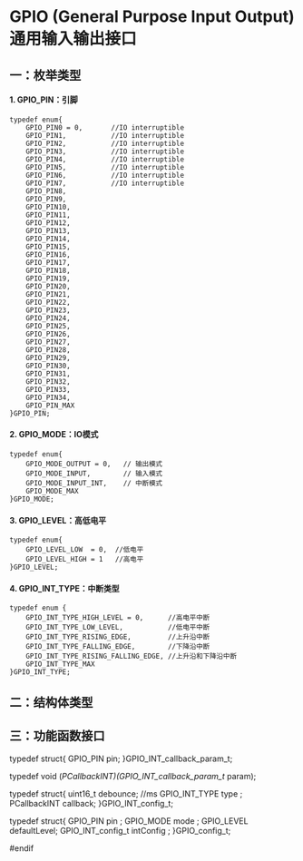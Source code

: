 GPIO (General Purpose Input Output)通用输入输出接口
===

## 一：枚举类型

#### 1. GPIO_PIN：引脚

```
typedef enum{
    GPIO_PIN0 = 0,       //IO interruptible
    GPIO_PIN1,           //IO interruptible
    GPIO_PIN2,           //IO interruptible
    GPIO_PIN3,           //IO interruptible
    GPIO_PIN4,           //IO interruptible
    GPIO_PIN5,           //IO interruptible
    GPIO_PIN6,           //IO interruptible
    GPIO_PIN7,           //IO interruptible
    GPIO_PIN8,
    GPIO_PIN9,
    GPIO_PIN10,
    GPIO_PIN11,
    GPIO_PIN12,
    GPIO_PIN13,
    GPIO_PIN14,
    GPIO_PIN15,
    GPIO_PIN16,
    GPIO_PIN17,
    GPIO_PIN18,
    GPIO_PIN19,
    GPIO_PIN20,
    GPIO_PIN21,
    GPIO_PIN22,
    GPIO_PIN23,
    GPIO_PIN24,
    GPIO_PIN25,
    GPIO_PIN26,
    GPIO_PIN27,
    GPIO_PIN28,
    GPIO_PIN29,
    GPIO_PIN30,
    GPIO_PIN31,
    GPIO_PIN32,
    GPIO_PIN33,
    GPIO_PIN34,
    GPIO_PIN_MAX
}GPIO_PIN;
```

#### 2. GPIO_MODE：IO模式

```
typedef enum{
    GPIO_MODE_OUTPUT = 0,   // 输出模式
    GPIO_MODE_INPUT,        // 输入模式
    GPIO_MODE_INPUT_INT,    // 中断模式
    GPIO_MODE_MAX
}GPIO_MODE;
```

#### 3. GPIO_LEVEL：高低电平

```
typedef enum{
    GPIO_LEVEL_LOW  = 0,  //低电平
    GPIO_LEVEL_HIGH = 1   //高电平
}GPIO_LEVEL;
```

#### 4. GPIO_INT_TYPE：中断类型

```
typedef enum {
    GPIO_INT_TYPE_HIGH_LEVEL = 0,      //高电平中断
    GPIO_INT_TYPE_LOW_LEVEL,           //低电平中断
    GPIO_INT_TYPE_RISING_EDGE,         //上升沿中断
    GPIO_INT_TYPE_FALLING_EDGE,        //下降沿中断
    GPIO_INT_TYPE_RISING_FALLING_EDGE, //上升沿和下降沿中断
    GPIO_INT_TYPE_MAX
}GPIO_INT_TYPE;
```



## 二：结构体类型

## 三：功能函数接口





typedef struct{
    GPIO_PIN pin;
}GPIO_INT_callback_param_t;

typedef void (*PCallbackINT)(GPIO_INT_callback_param_t* param);

typedef struct{
    uint16_t        debounce; //ms
    GPIO_INT_TYPE   type    ;
    PCallbackINT    callback;
}GPIO_INT_config_t;

typedef struct{
    GPIO_PIN          pin         ;
    GPIO_MODE         mode        ;
    GPIO_LEVEL        defaultLevel;
    GPIO_INT_config_t intConfig   ;
}GPIO_config_t;

#endif
